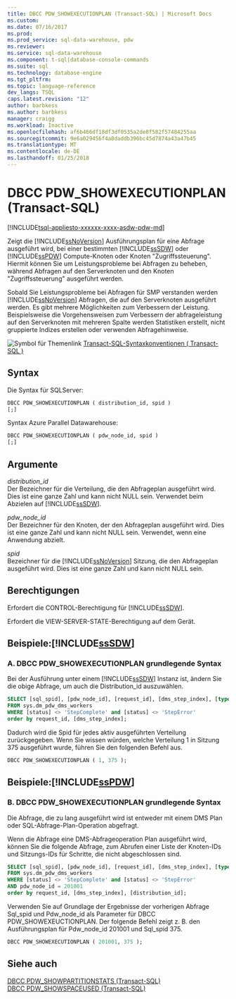 ```yaml
---
title: DBCC PDW_SHOWEXECUTIONPLAN (Transact-SQL) | Microsoft Docs
ms.custom: 
ms.date: 07/16/2017
ms.prod: 
ms.prod_service: sql-data-warehouse, pdw
ms.reviewer: 
ms.service: sql-data-warehouse
ms.component: t-sql|database-console-commands
ms.suite: sql
ms.technology: database-engine
ms.tgt_pltfrm: 
ms.topic: language-reference
dev_langs: TSQL
caps.latest.revision: "12"
author: barbkess
ms.author: barbkess
manager: craigg
ms.workload: Inactive
ms.openlocfilehash: af6b466df18df3df0535a2de8f582f57484255aa
ms.sourcegitcommit: 9e6a029456f4a8daddb396bc45d7874a43a47b45
ms.translationtype: MT
ms.contentlocale: de-DE
ms.lasthandoff: 01/25/2018
---
```

# <a name="dbcc-pdwshowexecutionplan-transact-sql"></a>DBCC PDW_SHOWEXECUTIONPLAN (Transact-SQL)
[!INCLUDE[tsql-appliesto-xxxxxx-xxxx-asdw-pdw-md](../../includes/tsql-appliesto-xxxxxx-xxxx-asdw-pdw-md.md)]

Zeigt die [!INCLUDE[ssNoVersion](../../includes/ssnoversion-md.md)] Ausführungsplan für eine Abfrage ausgeführt wird, bei einer bestimmten [!INCLUDE[ssSDW](../../includes/sssdw-md.md)] oder [!INCLUDE[ssPDW](../../includes/sspdw-md.md)] Compute-Knoten oder Knoten "Zugriffssteuerung". Hiermit können Sie um Leistungsprobleme bei Abfragen zu beheben, während Abfragen auf den Serverknoten und den Knoten "Zugriffssteuerung" ausgeführt werden.
  
Sobald Sie Leistungsprobleme bei Abfragen für SMP verstanden werden [!INCLUDE[ssNoVersion](../../includes/ssnoversion-md.md)] Abfragen, die auf den Serverknoten ausgeführt werden. Es gibt mehrere Möglichkeiten zum Verbessern der Leistung. Beispielsweise die Vorgehensweisen zum Verbessern der abfrageleistung auf den Serverknoten mit mehreren Spalte werden Statistiken erstellt, nicht gruppierte Indizes erstellen oder verwenden Abfragehinweise.
  
![Symbol für Themenlink](../../database-engine/configure-windows/media/topic-link.gif "Thema Linksymbol") [Transact-SQL-Syntaxkonventionen &#40; Transact-SQL &#41;](../../t-sql/language-elements/transact-sql-syntax-conventions-transact-sql.md)
  
## <a name="syntax"></a>Syntax  
Die Syntax für SQLServer:

```sql
DBCC PDW_SHOWEXECUTIONPLAN ( distribution_id, spid )  
[;]  
```  
Syntax Azure Parallel Datawarehouse:
  
```sql
DBCC PDW_SHOWEXECUTIONPLAN ( pdw_node_id, spid )  
[;]  
```  
  
## <a name="arguments"></a>Argumente  
 *distribution_id*  
 Der Bezeichner für die Verteilung, die den Abfrageplan ausgeführt wird. Dies ist eine ganze Zahl und kann nicht NULL sein. Verwendet beim Abzielen auf [!INCLUDE[ssSDW](../../includes/sssdw-md.md)].  
  
 *pdw_node_id*  
 Der Bezeichner für den Knoten, der den Abfrageplan ausgeführt wird. Dies ist eine ganze Zahl und kann nicht NULL sein. Verwendet, wenn eine Anwendung abzielt.  
  
 *spid*  
 Bezeichner für die [!INCLUDE[ssNoVersion](../../includes/ssnoversion-md.md)] Sitzung, die den Abfrageplan ausgeführt wird. Dies ist eine ganze Zahl und kann nicht NULL sein.  
  
## <a name="permissions"></a>Berechtigungen  
 Erfordert die CONTROL-Berechtigung für [!INCLUDE[ssSDW](../../includes/sssdw-md.md)].  
  
Erfordert die VIEW-SERVER-STATE-Berechtigung auf dem Gerät.
  
## <a name="examples-includesssdwincludessssdw-mdmd"></a>Beispiele:[!INCLUDE[ssSDW](../../includes/sssdw-md.md)]  
  
### <a name="a-dbcc-pdwshowexecutionplan-basic-syntax"></a>A. DBCC PDW_SHOWEXECUTIONPLAN grundlegende Syntax  
 Bei der Ausführung unter einem [!INCLUDE[ssSDW](../../includes/sssdw-md.md)] Instanz ist, ändern Sie die obige Abfrage, um auch die Distribution_id auszuwählen.  
  
```sql
SELECT [sql_spid], [pdw_node_id], [request_id], [dms_step_index], [type], [start_time], [end_time], [status], [distribution_id]  
FROM sys.dm_pdw_dms_workers   
WHERE [status] <> 'StepComplete' and [status] <> 'StepError'  
order by request_id, [dms_step_index];  
```  
  
Dadurch wird die Spid für jedes aktiv ausgeführten Verteilung zurückgegeben. Wenn Sie wissen würden, welche Verteilung 1 in Sitzung 375 ausgeführt wurde, führen Sie den folgenden Befehl aus.
  
```sql
DBCC PDW_SHOWEXECUTIONPLAN ( 1, 375 );  
```  

## <a name="examples-includesspdwincludessspdw-mdmd"></a>Beispiele:[!INCLUDE[ssPDW](../../includes/sspdw-md.md)]  
### <a name="b-dbcc-pdwshowexecutionplan-basic-syntax"></a>B. DBCC PDW_SHOWEXECUTIONPLAN grundlegende Syntax  
 Die Abfrage, die zu lang ausgeführt wird ist entweder mit einem DMS Plan oder SQL-Abfrage-Plan-Operation abgefragt.  
  
Wenn die Abfrage eine DMS-Abfrageoperation Plan ausgeführt wird, können Sie die folgende Abfrage, zum Abrufen einer Liste der Knoten-IDs und Sitzungs-IDs für Schritte, die nicht abgeschlossen sind.
  
```sql
SELECT [sql_spid], [pdw_node_id], [request_id], [dms_step_index], [type], [start_time], [end_time], [status]   
FROM sys.dm_pdw_dms_workers   
WHERE [status] <> 'StepComplete' and [status] <> 'StepError'  
AND pdw_node_id = 201001   
order by request_id, [dms_step_index], [distribution_id];  
```  
  
Verwenden Sie auf Grundlage der Ergebnisse der vorherigen Abfrage Sql_spid und Pdw_node_id als Parameter für DBCC PDW_SHOWEXEUCTIONPLAN. Der folgende Befehl zeigt z. B. den Ausführungsplan für Pdw_node_id 201001 und Sql_spid 375.
  
```sql
DBCC PDW_SHOWEXECUTIONPLAN ( 201001, 375 );  
```  

## <a name="see-also"></a>Siehe auch
[DBCC PDW_SHOWPARTITIONSTATS &#40;Transact-SQL&#41;](dbcc-pdw-showpartitionstats-transact-sql.md)  
[DBCC PDW_SHOWSPACEUSED &#40;Transact-SQL&#41;](dbcc-pdw-showspaceused-transact-sql.md)
